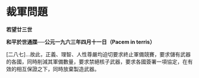 # 裁軍問題


**若望廿三世**

**和平於世通牒──公元一九六三年四月十一日（Pacem in terris）**





[二八七]…故此，正義、理智、人性尊嚴均迫切要求終止軍備競賽，要求儲有武器的各國，同時削減其軍備數量，要求禁絕核子武器，要求各國簽署一項協定，在有效的相互保證之下，同時放棄製造武器。

